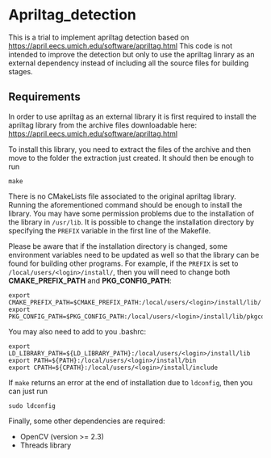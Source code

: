 # Apriltag_detection

This is a trial to implement apriltag detection based on https://april.eecs.umich.edu/software/apriltag.html
This code is not intended to improve the detection but only to use the apriltag linrary as an external dependency instead of including all the source files for building stages.

## Requirements

In order to use apriltag as an external library it is first required to install the apriltag library from the archive files downloadable here: https://april.eecs.umich.edu/software/apriltag.html

To install this library, you need to extract the files of the archive and then move to the folder the extraction just created.
It should then be enough to run 

    make

There is no CMakeLists file associated to the original apriltag library. Running the aforementioned command should be enough to install the library. You may have some permission problems due to the installation of the library in `/usr/lib`.
It is possible to change the installation directory by specifying the `PREFIX` variable in the first line of the Makefile.

Please be aware that if the installation directory is changed, some environment variables need to be updated as well so that the library can be found for building other programs.
For example, if the `PREFIX` is set to `/local/users/<login>/install/`, then you will need to change both **CMAKE_PREFIX_PATH** and **PKG_CONFIG_PATH**: 

    export CMAKE_PREFIX_PATH=$CMAKE_PREFIX_PATH:/local/users/<login>/install/lib/
    export PKG_CONFIG_PATH=$PKG_CONFIG_PATH:/local/users/<login>/install/lib/pkgconfig

You may also need to add to you .bashrc: 

    export LD_LIBRARY_PATH=${LD_LIBRARY_PATH}:/local/users/<login>/install/lib
    export PATH=${PATH}:/local/users/<login>/install/bin
    export CPATH=${CPATH}:/local/users/<login>/install/include

If `make` returns an error at the end of installation due to `ldconfig`, then you can just run

    sudo ldconfig

Finally, some other dependencies are required:
* OpenCV (version >= 2.3)
* Threads library